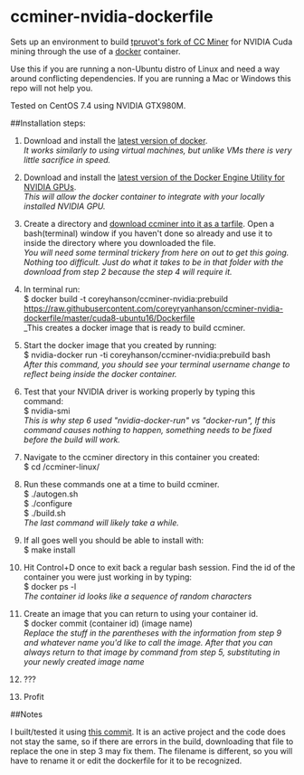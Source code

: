 # ccminer-nvidia-dockerfile
Sets up an environment to build [tpruvot's fork of CC Miner](https://github.com/tpruvot/ccminer) for NVIDIA Cuda mining through the use of a [docker](https://github.com/docker/docker-ce) container.

Use this if you are running a non-Ubuntu distro of Linux and need a way around conflicting dependencies. If you are running a Mac or Windows this repo will not help you.

Tested on CentOS 7.4 using NVIDIA GTX980M.

##Installation steps:

1. Download and install the [latest version of docker](https://docs.docker.com/engine/installation/).<br>
_It works similarly to using virtual machines, but unlike VMs there is very little sacrifice in speed._

2. Download and install the [latest version of the Docker Engine Utility for NVIDIA GPUs](https://github.com/NVIDIA/nvidia-docker).<br>
_This will allow the docker container to integrate with your locally installed NVIDIA GPU._

3. Create a directory and [download ccminer into it as a tarfile](https://github.com/tpruvot/ccminer/archive/linux.tar.gz). Open a bash(terminal) window if you haven't done so already and use it to inside the directory where you downloaded the file.<br>
_You will need some terminal trickery from here on out to get this going. Nothing too difficult. Just do what it takes to be in that folder with the download from step 2 because the step 4 will require it._

4. In terminal run:<br>
$ docker build -t coreyhanson/ccminer-nvidia:prebuild https://raw.githubusercontent.com/coreyryanhanson/ccminer-nvidia-dockerfile/master/cuda8-ubuntu16/Dockerfile<br>
_This creates a docker image that is ready to build ccminer.

5. Start the docker image that you created by running:<br>
$ nvidia-docker run -ti coreyhanson/ccminer-nvidia:prebuild bash<br>
_After this command, you should see your terminal username change to reflect being inside the docker container._

6. Test that your NVIDIA driver is working properly by typing this command:<br>
$ nvidia-smi<br>
_This is why step 6 used "nvidia-docker-run" vs "docker-run", If this command causes nothing to happen, something needs to be fixed before the build will work._

7. Navigate to the ccminer directory in this container you created:<br>
$ cd /ccminer-linux/

8. Run these commands one at a time to build ccminer.<br>
$ ./autogen.sh<br>
$ ./configure<br>
$ ./build.sh<br>
_The last command will likely take a while._

8. If all goes well you should be able to install with:<br>
$ make install

9. Hit Control+D once to exit back a regular bash session. Find the id of the container you were just working in by typing:<br>
$ docker ps -l<br>
_The container id looks like a sequence of random characters_

10. Create an image that you can return to using your container id.<br>
$ docker commit (container id) (image name)<br>
_Replace the stuff in the parentheses with the information from step 9 and whatever name you'd like to call the image. After that you can always return to that image by command from step 5, substituting in your newly created image name_

11. ???

12. Profit

##Notes

I built/tested it using [this commit](https://github.com/tpruvot/ccminer/archive/df4fcbe3a4d1ce9ca023fccc2e09f1275ab86f85.tar.gz). It is an active project and the code does not stay the same, so if there are errors in the build, downloading that file to replace the one in step 3 may fix them. The filename is different, so you will have to rename it or edit the dockerfile for it to be recognized.

